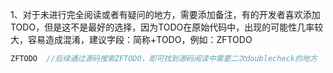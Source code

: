 1、对于未进行完全阅读或者有疑问的地方，需要添加备注，有的开发者喜欢添加TODO，但是这不是最好的选择，因为TODO在原始代码中，出现的可能性几率较大，容易造成混淆，建议字段：简称+TODO，例如：ZFTODO

```c
ZFTODO	//后续通过源码搜索ZFTODO，即可找到源码阅读中需要二次doublecheck的地方
```